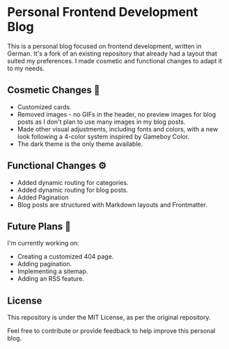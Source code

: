 # Personal Frontend Development Blog

This is a personal blog focused on frontend development, written in German. It's a fork of an existing repository that already had a layout that suited my preferences. I made cosmetic and functional changes to adapt it to my needs.

## Cosmetic Changes 💄
- Customized cards.
- Removed images - no GIFs in the header, no preview images for blog posts as I don't plan to use many images in my blog posts.
- Made other visual adjustments, including fonts and colors, with a new look following a 4-color system inspired by Gameboy Color.
- The dark theme is the only theme available.

## Functional Changes ⚙️
- Added dynamic routing for categories.
- Added dynamic routing for blog posts.
- Added Pagination
- Blog posts are structured with Markdown layouts and Frontmatter.

## Future Plans 📝
I'm currently working on:
- Creating a customized 404 page.
- Adding pagination.
- Implementing a sitemap.
- Adding an RSS feature.

## License
This repository is under the MIT License, as per the original repository.

Feel free to contribute or provide feedback to help improve this personal blog. 

